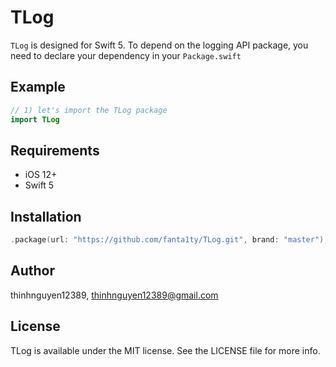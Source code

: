# TLog

`TLog` is designed for Swift 5. To depend on the logging API package, you need to declare your dependency in your `Package.swift`

## Example
```swift
// 1) let's import the TLog package
import TLog
```

## Requirements
- iOS 12+
- Swift 5

## Installation

```swift
.package(url: "https://github.com/fanta1ty/TLog.git", brand: "master"),
```

## Author

thinhnguyen12389, thinhnguyen12389@gmail.com

## License

TLog is available under the MIT license. See the LICENSE file for more info.
